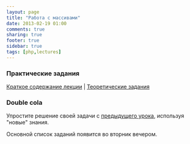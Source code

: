 ```yaml
---
layout: page
title: "Работа с массивами"
date: 2013-02-19 01:00
comments: true
sharing: true
footer: true
sidebar: true
tags: [php,lectures]
---
```

### Практические задания

[Краткое содержание лекции](04-working-with-arrays.html) |
[Теоретические задания](04-working-with-arrays-theoretical-tasks.html)

### Double cola
Упростите решение своей задачи с [предыдущего урока](03-control-structures-practical-tasks.html), используя "новые" знания.

Основной список заданий появится во вторник вечером.

